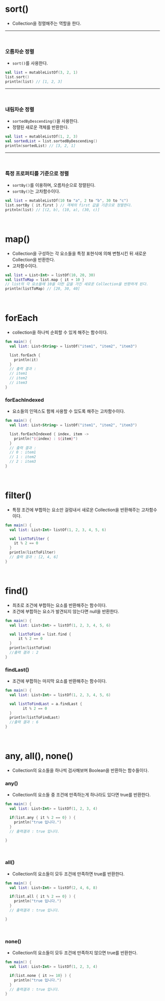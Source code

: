 # sort()

- Collection을 정렬해주는 역할을 한다.

---

<br>

### 오름차순 정렬

- `sort()`를 사용한다.

```Kotlin
val list = mutableListOf(3, 2, 1)
list.sort()
println(list) // [1, 2, 3]
```

---

  <br>

### 내림차순 정렬

- `sortedByDescending()`을 사용한다.
- 정렬된 새로운 객체를 반환한다.

```Kotlin
val list = mutableListOf(1, 2, 3)
val sortedList = list.sortedByDescending()
println(sortedList) // [3, 2, 1]
```

---

<br>

### 특정 프로퍼티를 기준으로 정렬

- `sortBy()`를 이용하며, 오름차순으로 정렬된다.
- `sortBy()`는 고차함수이다.

```Kotlin
val list = mutableListOf(10 to "a", 2 to "b", 30 to "c")
list.sortBy { it.first } // 객체의 first 값을 기준으로 정렬한다.
pritnln(list) // [(2, b), (10, a), (30, c)]
```

<br>

# map()

- Collection을 구성하는 각 요소들을 특정 표현식에 의해 변형시킨 뒤 새로운 Collection을 반환한다.
- 고차함수이다.

```Kotlin
val list = List<Int> = listOf(10, 20, 30)
val listToMap = list.map { it + 10 }
// list의 각 요소들에 10을 더한 값을 가진 새로운 Collection을 반환하게 된다.
println(listToMap) // [20, 30, 40]
```

<br>

# forEach

- collection을 하나씩 순회할 수 있게 해주는 함수이다.

```Kotlin
fun main() {
  val list: List<String> = listOf("item1", "item2", "item3")

  list.forEach {
    println(it)
  }
  // 출력 결과 :
  // item1
  // item2
  // item3
}
```

### forEachIndexed

- 요소들의 인덱스도 함께 사용할 수 있도록 해주는 고차함수이다.

```Kotlin
fun main() {
  val list: List<String> = listOf("item1", "item2", "item3")

  list.forEachIndexed { index, item ->
    println("${index} : ${item}")
  }
  // 출력 결과 :
  // 0 : item1
  // 1 : item2
  // 2 : item3
}
```

<br>

# filter()

- 특정 조건에 부합하는 요소만 걸렁내서 새로운 Collection을 반환해주는 고차함수이다.

```Kotlin
fun main() {
  val list: List<Int> listOf(1, 2, 3, 4, 5, 6)

  val listToFilter {
    it % 2 == 0
  }
  println(listToFilter)
  // 출력 결과 : [2, 4, 6]
}
```

<br>

# find()

- 최초로 조건에 부합하는 요소를 반환해주는 함수이다.
- 조건에 부합하는 요소가 발견되지 않는다면 null을 반환한다.

```Kotlin
fun main() {
  val list: List<Int> = listOf(1, 2, 3, 4, 5, 6)

  val listToFind = list.find {
      it % 2 == 0
  }
  println(listToFind)
  //출력 결과 : 2
}
```

### findLast()

- 조건에 부합하는 마지막 요소를 반환해주는 함수이다.

```Kotlin
fun main() {
  val list: List<Int> = listOf(1, 2, 3, 4, 5, 6)

  val listToFindLast = a.findLast {
        it % 2 == 0
  }
  println(listToFindLast)
  //출력 결과 : 6
}
```

<br>

# any, all(), none()

- Collection의 요소들을 하나씩 검사해보며 Boolean을 반환하는 함수들이다.

### any()

- Collection의 요소들 중 조건에 만족하는게 하나라도 있다면
  true를 반환한다.

```Kotlin
fun main() {
  val list: List<Int> = listOf(1, 2, 3, 4)

  if(list.any { it % 2 == 0} ) {
    println("true 입니다.")
  }
  // 출력결과 : true 입니다.

}
```

<br>

### all()

- Collection의 요소들이 모두 조건에 만족하면 true를 반환한다.

```Kotlin
fun main() {
  val list: List<Int> = listOf(2, 4, 6, 8)

  if(list.all { it % 2 == 0} ) {
    println("true 입니다.")
  }
  // 출력결과 : true 입니다.

}
```

<br>

### none()

- Collection의 요소들이 모두 조건에 만족하지 않으면 true를 반환한다.

```Kotlin
fun main() {
  val list: List<Int> = listOf(1, 2, 3, 4)

  if(list.none { it >= 10} ) {
    println("true 입니다.")
  }
  // 출력결과 : true 입니다.
}
```
